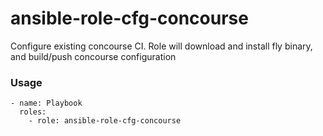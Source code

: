 # ansible-role-cfg-concourse

Configure existing concourse CI.
Role will download and install fly binary, and build/push concourse configuration

### Usage


    - name: Playbook
      roles:
        - role: ansible-role-cfg-concourse

